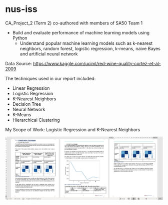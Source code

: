 # nus-iss

CA_Project_2 (Term 2) co-authored with members of SA50 Team 1

- Build and evaluate performance of machine learning models using Python
  - Understand popular machine learning models such as k-nearest neighbors, random forest, logistic regression, k-means, naïve Bayes and artificial neural network
  
  
Data Source: https://www.kaggle.com/uciml/red-wine-quality-cortez-et-al-2009

The techniques used in our report included:
 - Linear Regression
 - Logistic Regression
 - K-Nearest Neighbors
 - Decision Tree
 - Neural Network
 - K-Means
 - Hierarchical Clustering

My Scope of Work: Logistic Regression and K-Nearest Neighbors

![Screen Capture of Report](demo/CA_Project_2_Snapshots.jpg)
